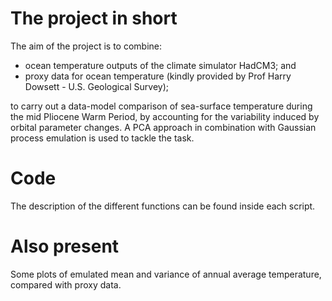# The project in short
The aim of the project is to combine: 
- ocean temperature outputs of the climate simulator HadCM3; and  
- proxy data for ocean temperature (kindly provided by Prof Harry Dowsett - U.S. Geological Survey);

to carry out a data-model comparison of sea-surface temperature during the mid Pliocene Warm Period, by accounting for the variability induced by orbital parameter changes.
A PCA approach in combination with Gaussian process emulation is used to tackle the task. 

# Code
The description of the different functions can be found inside each script.

# Also present
Some plots of emulated mean and variance of annual average temperature, compared with proxy data.

